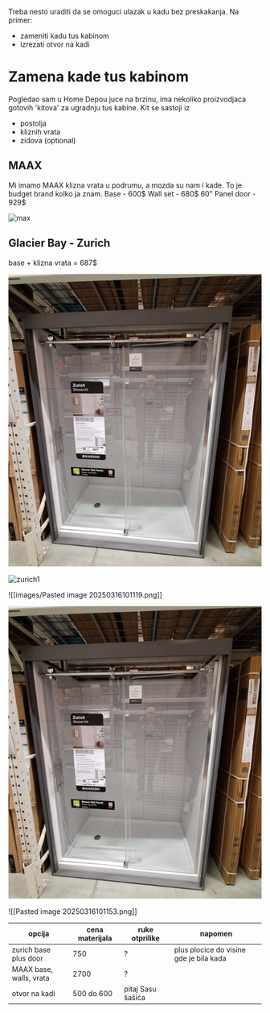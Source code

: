 Treba nesto uraditi da se omoguci ulazak u kadu bez preskakanja. Na primer:
- zameniti kadu tus kabinom
- izrezati otvor na kadi


# Zamena kade tus kabinom

Pogledao sam u Home Depou juce na brzinu, ima nekoliko proizvodjaca gotovih 'kitova' za ugradnju tus kabine.
Kit se sastoji iz 
- postolja
- kliznih vrata
- zidova (optional)

## MAAX

Mi imamo MAAX klizna vrata u podrumu, a mozda su nam i kade. To je budget brand kolko ja znam.
Base - 600$
Wall set - 680$
60" Panel door - 929$



![max](https://github.com/alexbasaric/proba/blob/main/images/adaptacija-kade/Pasted%20image%2020250316100848.png)

## Glacier Bay - Zurich



base + klizna vrata = 687$ 

![zurich1](
https://github.com/alexbasaric/proba/blob/main/images/Pasted%20image%2020250316101153.png)


![zurich1](
https://github.com/alexbasaric/proba/blob/main/images/Pasted%20image%20250316101119.png)



![[images/Pasted image 20250316101119.png]]

![zurich1](
https://github.com/alexbasaric/proba/blob/main/images/Pasted%20image%2020250316101153.png)


![[Pasted image 20250316101153.png]]


|opcija| cena materijala| ruke otprilike |napomen|
|---|---|---|---|
|zurich base plus door|750|?|plus plocice do visine gde je bila kada|
|MAAX base, walls, vrata|2700|?||
|otvor na kadi|500 do 600| pitaj Sasu šašića||

